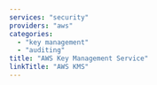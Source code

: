 ```yaml
---
services: "security"
providers: "aws"
categories:
  - "key management"
  - "auditing"
title: "AWS Key Management Service"
linkTitle: "AWS KMS"
---
```

